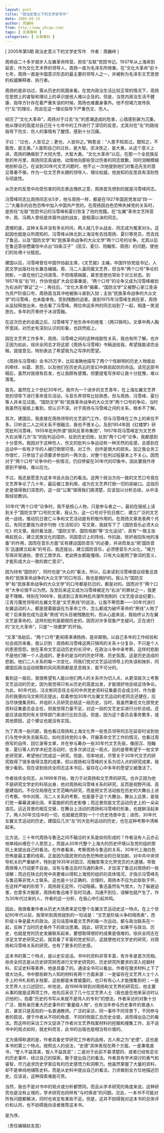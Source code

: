 ```yaml
---
layout: post
title: "政治史意义下的文学史写作"
date: 2005-05-15
author: 周巍峙
from: http://www.yhcqw.com/
tags: [ 炎黄春秋 ]
categories: [ 炎黄春秋 ]
---
```



[ 2005年第5期 政治史意义下的文学史写作　作者：周巍峙 ]


周扬自二十多岁就步入左翼革命阵营，担任“左联”党团书记。1937年从上海来到延安，作为文化艺术界的领导人，周扬一直为毛泽东所倚重。在“文化大革命”前十七年，周扬一直是中国意识形态的最主要的领导人之一，并被称为毛泽东文艺思想的权威解释者、执行者。


周扬的是非功过，需从历史的氛围来看。在党内政治生活比较正常的情况下，周扬在思想上的睿智和理论上的卓识是他人难以企及的。但是，当党内政治生活不健康、指导方针存在着严重失误的时候，周扬也难置身事外。他不但竭力宣传执行“左”的理论，而且在这一理论指导下严重伤文、伤人。


经历了“文化大革命”，周扬对于过去“左”的思潮造成的危害，心情感到甚为沉重。他从理论的高度对自己在十七年中的工作进行了深切的反思，尤其对在“左”的路线指导下伤文、伤人的事情有了醒悟，感到十分沉痛。


子曰：“过也，人皆见之；更也，人皆仰之。”韩愈说：“人患不知其过。既知之，不能改，是无勇。”人能知自己的过处，是大智。坚决改之，是大勇。从这个意义上讲，周扬的确做到了大彻大悟，大智大勇。“文化大革命”以后，在那一个全民族反思的年月里，周扬同志真诚地、动情地向那些受过伤害的同志致歉，同时泪眼模糊地剖析自己。在谈到30年代文艺问题时，他不止一次地提到他们对鲁迅先生的意见尊重不够。作为一位文艺界长期的领导人、理论权威，他良知的反思具有深刻性与彻底性。

从历史的反思中向受伤害的同志表达愧疚之意，周扬首先想到的就是冯雪峰同志。


冯雪峰同志比周扬同志长5岁，他与周扬一样，都是在1927年国民党发动“四·一二”大屠杀的白色恐怖中加入中国共产党的。在周扬因白色恐怖失掉党的关系时，是担任“左联”党团书记的冯雪峰和夏衍恢复了他的党籍。在“左翼”革命文艺阵营中，周、冯两人曾经是并肩作战的战友，是相濡以沫的同志。


遗憾的是，这种关系并没有多长时间，两人就几乎从战友、同志成为冤家对头。这起因也就是众所周知的，冯雪峰从陕北到上海没有去找周扬、夏衍等党员，而去找了鲁迅，以及“国防文学”和“民族革命战争的大众文学”两个口号的论争。尤其以后在鲁迅答徐懋庸信中点出“四条汉子”（田汉、夏衍、阳翰笙、周扬）的问题，使他们的处境十分尴尬。


建国以后，冯雪峰曾任中国作协副主席，《文艺报》主编，中国作协党组书记，人民文学出版社社长兼总编辑。周、冯二人虽同属文艺界，但当年“两个口号”争论的阴影，一直在他们之间游荡，不但情感隔膜，甚至思想也常处于对立状态。到1957年反“右”时，作协党组扩大会旧事重提，“两个口号”的论争又成为冯雪峰被划为右派的“罪证”之一；再往后，“文化大革命”揭幕，“国防文学”又被野心家江青诬为资产阶级口号，周扬首当其冲地被揪斗直到入狱；主张“民族革命战争的大众文学”的冯雪峰，也未能幸免，受到残酷的迫害。直到1975年冯雪峰生病在家，周扬从监狱释放出来，他去看了冯雪峰。两位命运多舛的同志站到了一起，相逢一笑泯恩仇，多年的芥蒂终于冰消雪融。

在这次历史的会面之后，冯雪峰写了他生命中的绝笔：《两只锦鸡》。文章中两人胸怀宽阔，对历史有深刻认识的形象，也跃然纸上。


因在文艺界工作多年，周扬、冯雪峰之间的这种戏剧性关系，我也有所了解。也许正因为如此，徐庆全同志才将这部《周扬与冯雪峰》书稿送给我，希望我能读完全稿，提提意见，特别表达了希望我为之写序的愿望。


《周扬与冯雪峰》全书25万字，比较准确地描写了两个个性鲜明的历史人物彼此的牵绊、纠葛、恩怨，以及他们在历史风云的变幻中跌宕起伏的命运。读完这部书稿后，虽然对我很有启发，也让我颇有感慨，但要提笔写序却让我十分犹豫，难以落笔。


首先，虽然在上个世纪30年代，我作为一个进步的文艺青年，在上海左翼文艺界党的领导下进行革命音乐活动，与音乐界领导比较熟悉，但与周扬、冯雪峰、夏衍等人并未见过面。“国防文学”和“民族革命战争的大众文学”两个口号的争论，当时我虽然在报纸上看到，但认识不深。对于周扬与冯雪峰之间的关系，根本不了解。


其次，建国后，我直接在周扬领导的文艺部门工作，但与冯雪峰在工作上的来往不多。只听说二人之间关系不很融洽，我也不很关心。及到1954年因《红楼梦》研究批判冯雪峰，1955年批判所谓“胡风反革命集团”，1957年将冯雪峰定为文艺界大右派等几次“左”的批判运动中，扯到历史旧账，扯到“两个口号”论争，我都感到十分意外。我因对于这种伤人、伤文的批判斗争运动有一种天然的反感，总感到在运动中一些有才华的人被打倒很可惜，对工作、创作是很大的损失。加之我业务工作很忙，只参加了必须要求参加的一两次会，对整个批判过程基本上不关心。因而对于“两个口号”论争中的一些情况，仍旧停留在30年代的印象中。因此要我作序感到不够格，难以应允。


不过，我还是愿意为这本书说点自己的看法。这两个政治方向一致的文艺口号竟在文艺界争论了几十年，最后被江青利用，成为在文艺界打倒一切的突破口。这段历史是值得我们深思的，这一段“公案”值得我们搞清楚，应该加以分析总结，从中汲取经验教训。


30年代“两个口号”论争时，我不是核心人物，只是参与者之一。最初在报纸上读到关于“国防文学”口号的文章，我认为，这一口号对于抗日救亡、建立广泛的文艺统一战线，推动抗日救亡斗争和文艺活动是有积极作用的。在周扬文章发表两个月后，有同志要我为进步刊物《生活知识》写文章，我就写下了《国防音乐必须大众化》的文章。我的看法是，“国防文学、国防戏剧”等“文化运动”，具有“一致主张唤起民众，建立民族文化的国防，巩固意识上的阵线，作抗敌、除奸收回失地的准备”的作用，因而在音乐方面“实有建设国防音乐”的必要，并进而发出“把‘国防音乐’迅速建立起来”的号召。我还提出，建立国防音乐，必须使音乐大众化，“竭力写得非常通俗，使农工商学兵、老幼男女都能懂得。只有大众能明了歌词的意义，才能形成大众一致的救亡意识”。


因为持有“国防的”，同时也是“大众的”看法，所以，后来读到冯雪峰倡议经鲁迅首肯的“民族革命战争的大众文学”的口号后，我也是拥护的。我认为“国防文学”和“民族革命战争的大众文学”的口号都是抗日的，都是对的。因而对于“两个口号”大争论很不以为然。及至后来这又成为冯雪峰被定为“右派”的罪状之一，我更是不理解。特别在1966年，我读到江青和林彪共谋所炮制的《文艺座谈会纪要》，江青污蔑党领导的左翼文艺是“文艺黑线”的说法，让我不寒而栗——30年代进行左翼运动的人，都是提着脑袋在为革命工作，怎么都成为破坏革命的“黑线”人物了呢？后来我也成为这条“黑线”的头目被残酷批判，但从心底来说，我始终认为左翼文艺是革命的，这样的批判是颠倒历史的，因而对许多现象产生疑问，正在进行的“文化大革命”，只是“一场噩梦”的开始。


“文革”浩劫后，“两个口号”更闹得沸沸扬扬，是非颠倒。以自己多年的工作经验和社会阅历来看，我认识到：周扬和冯雪峰这两只锦鸡的关系十分复杂，不只是个人的恩恩怨怨。放在革命文艺运动历史的长河中，在政治斗争中来考察，这样的悲剧不是他们哪一个人造成的，更多的是当时的历史环境、历史氛围，这是历史造成的悲剧。他们二人关系的每一次变化，同我们党对文艺运动领导上的失误和挫折，同建国后政治运动频繁的风风雨雨都是息息相关、密不可分的。


看到这一层后，我很希望有人能以他们两人的关系作为切入点，从更深层次上考察文艺运动的历史。因为我觉得只有从历史的高度出发，才能很好地总结这场争论。为此，80年代初，冯文彬同志任主任的中共党史资料征集委员会成立时，作为委员的我便向冯文彬同志提出，趁着参加30年代左翼文艺运动的老同志还健在，应当尽快搜集资料，并组织人员研究总结这一段历史。当时，我虽然兼任文化部党史资料征集委员会主任，但我觉得力量不足，对这一段的文艺史实进行分析总结，还是应该由党的有关领导部门来进行比较合适。但是，因为这个委员会事务繁多，或其他原因，这个建议也就没有实现。


为了弄清一些问题，我也看过周扬和上海文化界一些党员领导同志在延安时谈到他们与党中央失去联系后，如何坚持党的斗争，开展革命文艺工作的情况，也看过周扬写的自传、回忆录等文章，并在参与筹办一些30年代文艺先驱，像田汉、阳翰笙、夏衍等人的学术纪念活动时，也多次讲过这一观点，目的是寄希望于一些文学史研究家，希望他们完成这一研究。但是，坦率地说，尽管关于30年代文艺的研究取得了很多值得注意的成果，但以周扬和冯雪峰的关系为切入点的研究成果，我很少看到。现在读到徐庆全同志这本书后，留存在心中多年的愿望又被激活了。


作者徐庆全同志，从1996年开始，致力于对周扬和文艺界的研究。也许正因为他不是研究文学史的科班出身，他对周扬和冯雪峰关系的研究，反而是视野开阔、高屋建瓴的。不仅仅局限在文艺范畴内研究，而是把文艺活动放在历史的大舞台上进行考察。书中对周、冯二人关系的考察，也是基于这个大舞台。舞台上远景，是我们党一幕幕波澜壮阔、丰富曲折的历史影像；而近景则是文艺运动历史上的一朵朵浪花。远近背景的相互交替，在舞台上活动的周扬和冯雪峰的形象，也就鲜活起来了。两人50年交往中的一切，也就被还原到一个个历史场景中去；进而，30年代左翼文艺运动的历史，建国后几次“左”的大批判运动的历史，也在这种考察中清晰起来。


比方说，三十年代周扬与鲁迅之间不融洽的关系是如何形成的？作者没有人云亦云地单纯纠缠在个人恩怨上，而是从30年代整个上海大的历史环境以及党的组织原则上来提出自己的看法。在作者看来，考察周扬与鲁迅的关系，30年代上海白色恐怖是最主要的线索。正是因为国民党的白色恐怖统治的日渐加剧，对中共中央领导机关的严重破坏，特别是1935年对田汉、阳翰笙等文化界党员的大逮捕，导致周扬等人行动更不自由，没有与鲁迅及时沟通的条件，才加深了鲁迅对周扬的一些误解；而远在陕北的党中央更难以得知上海党的组织的具体情况，才指示冯雪峰先与鲁迅等非党人士联系，这也是十分正确的、合理的，周扬本不应为此耿耿于怀。在这样严峻的形势下，周扬居无定所，行动隐蔽。鲁迅虽然名气很大，为了躲避迫害，也曾多次搬家，周扬和鲁迅难于及时沟通，沟通不到位，误解也就产生了。作为30年代过来的人，作者的这一分析，在我心中引起共鸣。


因此，我很看重作者从历史大场景来定位整个左翼文艺运动史这一特点。在上个世纪80年代以前，我常听到周扬提到的一句话是：“文艺是阶级斗争的晴雨表”，而阶级斗争是最大的政治。这句话意味着文艺界的每一次运动，都与政治联系在一起，反映了当时历史条件下的政治思潮。因此，研究文学史，如果不与政治、历史，也就是党的历史发展联系起来，要想取得很好的成果是很难的。徐庆全同志在涉足文学史研究之前，就具备了丰富的党史知识，这就使他对文学史的研究，对周扬和冯雪峰关系的研究，也有了更多的历史感。


这本书的第二个特点，是以史实说话。书中的资料非常丰富，有许多是首次亮相。徐庆全同志是从历史研究转而进行文学史研究的，历史研究所要求的深入挖掘材料、实证史料等素养，他是具备了的。通读全书可以看出，作者在搜求材料上下了很大功夫。书中那些鲜为人知的材料有两个方面来源：一是留存在文艺界人士个人手上的书札和机关档案，这些都是未曾披露的，也只有有心人才能搜集到的；一是文艺界人士口述回忆。听他说，自1996年转到对周扬和文艺界的研究后，他主要从事的就是这两项工作。他先后采访了几十位文艺界人士（我也是在他来采访时认识他的）。抱着“历史的书写从来就不是伟人的专利”的想法，作者采访的对象十分广泛，既有亲历重大历史事件的“重量级人物”，也有当年参与历史事件的普通人员，甚至只是高校的一名普通教师。广泛的采访，同一事件不同背景下，不同参与者的叙说，便于作者从不同的角度、不同的侧面汇总历史全貌，进而得出自己的看法。而这样的采访工作又促进了作者对文艺界档案材料的挖掘和搜集工作。且不说书中的观点如何，就史料而言，此书的出版也是相当有价值的。


尤为值得称道的是，作者具备史学研究工作者的品格，古人称之为“史德”。这也是本书的第三个特点。按照古人的说法，“史德”具体表现在两个方面，一是秉笔直书，“誉人不益其美，毁人不益其恶”；二是对于此前不甚清楚的、或者已经有定论的历史事件，经过自己的探索，敢于提出自己的看法。作者具有学术探讨的勇气和睿智，尽力追求历史学家应有的历史感悟力和洞察力。他虽然掌握了大量的资料，却不是单纯地铺陈史料，而是从史料中提出自己的看法，力求做到全方位地描述历史。应该说，这种探索难能可贵。


当然，我也不是对书中的观点或分析都赞同。而且从学术研究的角度来说，这种研究也是没有止境的，学术研究也同样有“与时俱进”的问题。况且，一本书不可能对所有问题都解决，同时也肯定有某些不足。但是，这并不妨碍我对这本书的总体评价和认同，也不妨碍我向读者推荐这本书。

是为序。

（责任编辑赵友慈）


